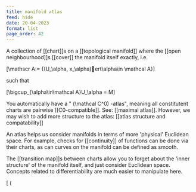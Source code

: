 ```yaml
---
title: manifold atlas
feed: hide
date: 20-04-2023
format: list
page_order: 42
---
```



A collection of [[chart]]s on a [[topological manifold]] where the [[open neighbourhood]]s [[cover]] the manifold itself exactly, i.e.

\[\mathscr A:= \{(U_\alpha, x_\alpha)ert\alpha\in \mathcal A\}\]

 such that 

\[\bigcup_{\alpha\in\mathcal A}U_\alpha = M\]


You automatically have a " \(\mathcal C^0\) -atlas", meaning all constitutent charts are pairwise [[C0-compatible]]. See: [[maximal atlas]].
However, we may wish to add more structure to the atlas: [[atlas structure and compatability]]

An atlas helps us consider manifolds in terms of more 'physical' Euclidean space. For example, checks for [[continuity]] of functions can be done via their charts, as can curves on the manifold can be defined as smooth.

The [[transition map]]s between charts allow you to forget about the 'inner structure' of the manifold itself, and just consider Euclidean space. Concepts related to differentiability are much easier to manipulate here.

\[ \(